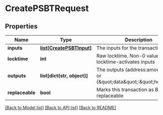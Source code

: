 # CreatePSBTRequest

## Properties
Name | Type | Description | Notes
------------ | ------------- | ------------- | -------------
**inputs** | [**list[CreatePSBTInput]**](CreatePSBTInput.md) | The inputs for the transaction | 
**locktime** | **int** | Raw locktime. Non-0 value also locktime-activates inputs | [optional] 
**outputs** | **list[dict(str, object)]** | The outputs (address:amount pairs or {\&quot;data\&quot;:\&quot;hex\&quot;}) | 
**replaceable** | **bool** | Marks this transaction as BIP125-replaceable | [optional] 

[[Back to Model list]](../README.md#documentation-for-models) [[Back to API list]](../README.md#documentation-for-api-endpoints) [[Back to README]](../README.md)

